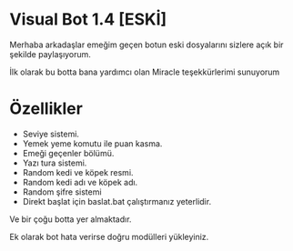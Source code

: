 # Visual Bot 1.4 [ESKİ]
Merhaba arkadaşlar emeğim geçen botun eski dosyalarını sizlere açık bir şekilde paylaşıyorum.

İlk olarak bu botta bana yardımcı olan Miracle teşekkürlerimi sunuyorum

# Özellikler
+ Seviye sistemi.
+ Yemek yeme komutu ile puan kasma.
+ Emeği geçenler bölümü.
+ Yazı tura sistemi.
+ Random kedi ve köpek resmi.
+ Random kedi adı ve köpek adı.
+ Random şifre sistemi
+ Direkt başlat için baslat.bat çalıştırmanız yeterlidir.

Ve bir çoğu botta yer almaktadır.

Ek olarak bot hata verirse doğru modülleri yükleyiniz.


